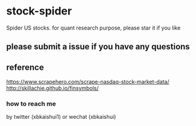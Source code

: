 # stock-spider
Spider US stocks. for quant research purpose, please star it if you like

## please submit a issue if you have any questions



## reference
https://www.scrapehero.com/scrape-nasdaq-stock-market-data/
http://skillachie.github.io/finsymbols/

### how to reach me
by twitter (xbkaishui1) or wechat (xbkaishui) 
